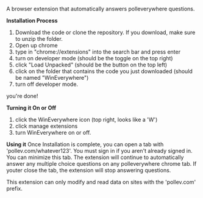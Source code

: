 A browser extension that automatically answers polleverywhere questions.

**Installation Process**
1) Download the code or clone the repository. If you download, make sure to unzip the folder.
2) Open up chrome
3) type in "chrome://extensions" into the search bar and press enter
4) turn on developer mode (should be the toggle on the top right)
5) click "Load Unpacked" (should be the button on the top left)
6) click on the folder that contains the code you just downloaded (should be named "WinEverywhere")
7) turn off developer mode.

you're done!

**Turning it On or Off**
1) click the WinEverywhere icon (top right, looks like a 'W')
2) click manage extensions
3) turn WinEverywhere on or off.

**Using it**
Once Installation is complete, you can open a tab with 'pollev.com/whatever123'. You must sign in if you aren't already signed in. You can minimize this tab. The extension will continue to automatically answer any multiple choice questions on any polleverywhere chrome tab. If youter close the tab, the extension will stop answering questions.

This extension can only modify and read data on sites with the 'pollev.com' prefix.

